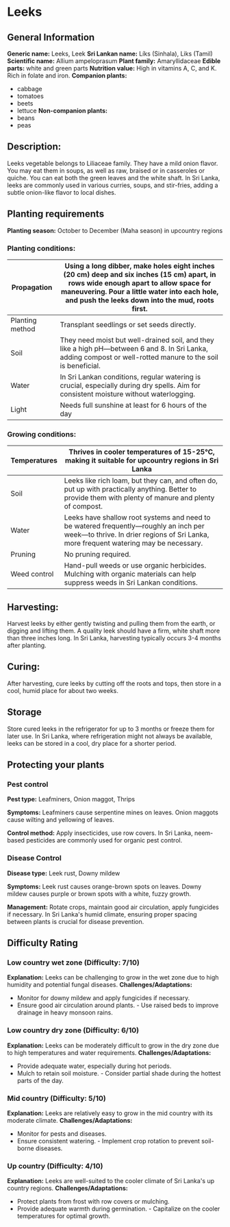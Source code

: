 # Leeks

## General Information
**Generic name:** Leeks, Leek
**Sri Lankan name:** <update>Líks (Sinhala), Liks (Tamil)</update>
**Scientific name:** Allium ampeloprasum
**Plant family:** Amaryllidaceae
**Edible parts:** white and green parts
**Nutrition value:** High in vitamins A, C, and K. Rich in folate and iron.
**Companion plants:**
- cabbage
- tomatoes
- beets
- lettuce
**Non-companion plants:**
- beans
- peas

## Description:
Leeks vegetable belongs to Liliaceae family. They have a mild onion flavor. You may eat them in soups, as well as raw, braised or in casseroles or quiche. You can eat both the green leaves and the white shaft. <update>In Sri Lanka, leeks are commonly used in various curries, soups, and stir-fries, adding a subtle onion-like flavor to local dishes.</update>

## Planting requirements
**Planting season:** <update>October to December (Maha season) in upcountry regions</update>

### Planting conditions:
| **Propagation** | Using a long dibber, make holes eight inches (20 cm) deep and six inches (15 cm) apart, in rows wide enough apart to allow space for maneuvering. Pour a little water into each hole, and push the leeks down into the mud, roots first. |
|----|----|
| Planting method | Transplant seedlings or set seeds directly.
| Soil | They need moist but well-drained soil, and they like a high pH—between 6 and 8. <update>In Sri Lanka, adding compost or well-rotted manure to the soil is beneficial.</update>
| Water | <update>In Sri Lankan conditions, regular watering is crucial, especially during dry spells. Aim for consistent moisture without waterlogging.</update>
| Light | Needs full sunshine at least for 6 hours of the day

### Growing conditions:

| **Temperatures** | <update>Thrives in cooler temperatures of 15-25°C, making it suitable for upcountry regions in Sri Lanka</update>
|----|----|
| Soil | Leeks like rich loam, but they can, and often do, put up with practically anything. Better to provide them with plenty of manure and plenty of compost.
| Water | Leeks have shallow root systems and need to be watered frequently—roughly an inch per week—to thrive. <update>In drier regions of Sri Lanka, more frequent watering may be necessary.</update>
| Pruning | No pruning required.
| Weed control | Hand-pull weeds or use organic herbicides. <update>Mulching with organic materials can help suppress weeds in Sri Lankan conditions.</update>

## Harvesting:
Harvest leeks by either gently twisting and pulling them from the earth, or digging and lifting them. A quality leek should have a firm, white shaft more than three inches long. <update>In Sri Lanka, harvesting typically occurs 3-4 months after planting.</update>

## Curing:
After harvesting, cure leeks by cutting off the roots and tops, then store in a cool, humid place for about two weeks.

## Storage
Store cured leeks in the refrigerator for up to 3 months or freeze them for later use. <update>In Sri Lanka, where refrigeration might not always be available, leeks can be stored in a cool, dry place for a shorter period.</update>

## Protecting your plants
### Pest control
**Pest type:** Leafminers, Onion maggot, Thrips

**Symptoms:** Leafminers cause serpentine mines on leaves. Onion maggots cause wilting and yellowing of leaves.

**Control method:** Apply insecticides, use row covers. <update>In Sri Lanka, neem-based pesticides are commonly used for organic pest control.</update>

### Disease Control
**Disease type:** Leek rust, Downy mildew

**Symptoms:** Leek rust causes orange-brown spots on leaves. Downy mildew causes purple or brown spots with a white, fuzzy growth.

**Management:** Rotate crops, maintain good air circulation, apply fungicides if necessary. <update>In Sri Lanka's humid climate, ensuring proper spacing between plants is crucial for disease prevention.</update>

## Difficulty Rating
### Low country wet zone (Difficulty: 7/10)
**Explanation:** Leeks can be challenging to grow in the wet zone due to high humidity and potential fungal diseases.
**Challenges/Adaptations:**
- Monitor for downy mildew and apply fungicides if necessary.
- Ensure good air circulation around plants.
<update>- Use raised beds to improve drainage in heavy monsoon rains.</update>

### Low country dry zone (Difficulty: 6/10)
**Explanation:** Leeks can be moderately difficult to grow in the dry zone due to high temperatures and water requirements.
**Challenges/Adaptations:**
- Provide adequate water, especially during hot periods.
- Mulch to retain soil moisture.
<update>- Consider partial shade during the hottest parts of the day.</update>

### Mid country (Difficulty: 5/10)
**Explanation:** Leeks are relatively easy to grow in the mid country with its moderate climate.
**Challenges/Adaptations:**
- Monitor for pests and diseases.
- Ensure consistent watering.
<update>- Implement crop rotation to prevent soil-borne diseases.</update>

### Up country (Difficulty: 4/10)
**Explanation:** <update>Leeks are well-suited to the cooler climate of Sri Lanka's up country regions.</update>
**Challenges/Adaptations:**
- Protect plants from frost with row covers or mulching.
- Provide adequate warmth during germination.
<update>- Capitalize on the cooler temperatures for optimal growth.</update>